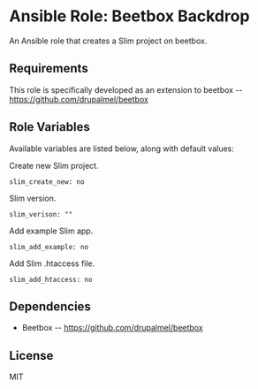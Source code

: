 # Ansible Role: Beetbox Backdrop

An Ansible role that creates a Slim project on beetbox.

## Requirements

This role is specifically developed as an extension to beetbox -- https://github.com/drupalmel/beetbox

## Role Variables

Available variables are listed below, along with default values:

Create new Slim project.

    slim_create_new: no
    
Slim version.    
    
    slim_verison: ""
    
Add example Slim app.    
    
    slim_add_example: no
    
Add Slim .htaccess file.
    
    slim_add_htaccess: no


## Dependencies

- Beetbox -- https://github.com/drupalmel/beetbox

## License

MIT